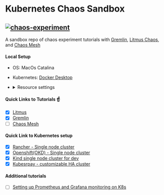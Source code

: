 # Kubernetes Chaos Sandbox

[![chaos-experiment](https://res.cloudinary.com/dssijnlrx/image/upload/v1605648997/PRINCIPLES_OF_CHAOS_ENGINEERING_7_whxiqw.png)](https://github.com/ari-hacks/kubernetes-chaos-sandbox)
----------------------------------------------------------------
A sandbox repo of chaos experiment tutorials with [Gremlin](https://www.gremlin.com/kubernetes/), [Litmus Chaos](https://litmuschaos.io/), and [Chaos Mesh](https://chaos-mesh.org/)

#### Local Setup

- OS: MacOs Catalina 
- Kubernetes: [Docker Desktop](https://www.docker.com/products/docker-desktop)
- 
  <details><summary>Resource settings</summary>
      <p>

        - CPUs:6
        - Memory: 6GB
        - Swap: 3GB
        - Disk Size: 59.6GB
    </p>
  </details>

#### Quick Links to Tutorials ☝️

- [x] [Litmus](/litmus-chaos/)
- [x] [Gremlin](/gremlin)
- [ ] [Chaos Mesh](/chaos-mesh)

#### Quick Link to Kubernetes setup

- [x] [Rancher - Single node cluster](/litmus-chaos/rancher/README.md)
- [x] [Openshift(OKD) - Single node cluster](/litmus-chaos/openshift/README.md)
- [x] [Kind single node cluster for dev](/litmus-chaos/kind/README.md)
- [x] [Kubesrpay - customizable HA cluster](/gremlin/README.md)

#### Additional tutorials
- [ ] [Setting up Prometheus and Grafana monitoring on K8s]()